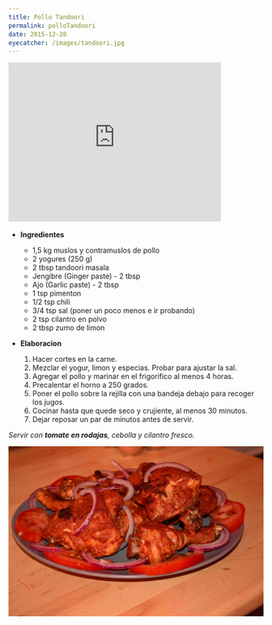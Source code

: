 ```yaml
---
title: Pollo Tandoori 
permalink: polloTandoori
date: 2015-12-20
eyecatcher: /images/tandoori.jpg
---
```


<iframe width="420" height="315" src="http://www.youtube.com/embed/MSUWnlApdxI" frameborder="0"
allowfullscreen></iframe>


* **Ingredientes**

  * 1,5 kg muslos y contramuslos de pollo
  * 2 yogures (250 g)
  * 2 tbsp tandoori masala
  * Jengibre (Ginger paste) - 2 tbsp
  * Ajo (Garlic paste) - 2 tbsp
  * 1 tsp pimenton
  * 1/2 tsp chili
  * 3/4 tsp sal (poner un poco menos e ir probando)
  * 2 tsp cilantro en polvo
  * 2 tbsp zumo de limon

* **Elaboracion**

  1. Hacer cortes en la carne.
  2. Mezclar el yogur, limon y especias. Probar para ajustar la sal.
  3. Agregar el pollo y marinar en el frigorifico al menos 4 horas.
  4. Precalentar el horno a 250 grados.
  5. Poner el pollo sobre la rejilla con una bandeja debajo para recoger los jugos.
  6. Cocinar hasta que quede seco y crujiente, al menos 30 minutos.
  7. Dejar reposar un par de minutos antes de servir.

_Servir con **tomate en rodajas**, cebolla y cilantro fresco._

![polloTandoori](/images/tandoori.jpg)


